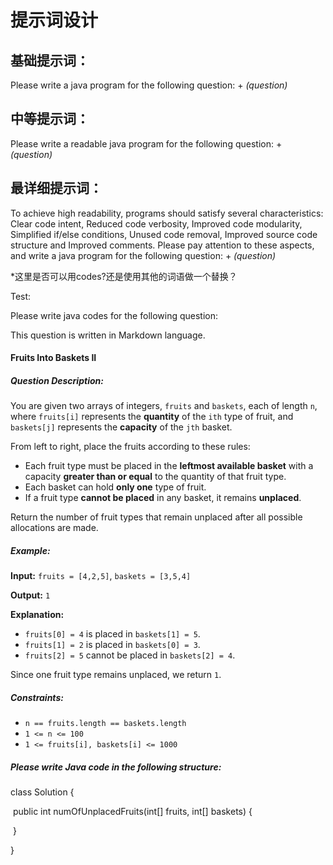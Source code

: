 # 提示词设计

## 基础提示词：

Please write a java program for the following question: + *(question)*

## 中等提示词：

Please write a readable java program for the following question: + *(question)*

## 最详细提示词：

To achieve high readability, programs should satisfy several characteristics: Clear code intent, Reduced code verbosity, Improved code modularity, Simplified if/else conditions, Unused code removal, Improved source code structure and Improved comments. Please pay attention to these aspects, and write a java program for the following question: + *(question)*

*这里是否可以用codes?还是使用其他的词语做一个替换？



Test:

Please write java codes for the following question:

This question is written in Markdown language.

#### **Fruits Into Baskets II**

##### Question Description:

You are given two arrays of integers, `fruits` and `baskets`, each of length `n`, where `fruits[i]` represents the **quantity** of the `ith` type of fruit, and `baskets[j]` represents the **capacity** of the `jth` basket.

From left to right, place the fruits according to these rules:

- Each fruit type must be placed in the **leftmost available basket** with a capacity **greater than or equal** to the quantity of that fruit type.
- Each basket can hold **only one** type of fruit.
- If a fruit type **cannot be placed** in any basket, it remains **unplaced**.

Return the number of fruit types that remain unplaced after all possible allocations are made.

##### Example:

**Input:** `fruits = [4,2,5]`, `baskets = [3,5,4]`

**Output:** `1`

**Explanation:**

- `fruits[0] = 4` is placed in `baskets[1] = 5`.
- `fruits[1] = 2` is placed in `baskets[0] = 3`.
- `fruits[2] = 5` cannot be placed in `baskets[2] = 4`.

Since one fruit type remains unplaced, we return `1`.

##### Constraints:

- `n == fruits.length == baskets.length`
- `1 <= n <= 100`
- `1 <= fruits[i], baskets[i] <= 1000`

##### Please write Java code in the following structure:

class Solution {

​	public int numOfUnplacedFruits(int[] fruits, int[] baskets) {

​	}

}